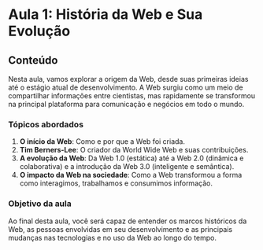 # Aula 1: História da Web e Sua Evolução

## Conteúdo

Nesta aula, vamos explorar a origem da Web, desde suas primeiras ideias até o estágio atual de desenvolvimento. A Web surgiu como um meio de compartilhar informações entre cientistas, mas rapidamente se transformou na principal plataforma para comunicação e negócios em todo o mundo.

### Tópicos abordados

1. **O início da Web**: Como e por que a Web foi criada.
2. **Tim Berners-Lee**: O criador da World Wide Web e suas contribuições.
3. **A evolução da Web**: Da Web 1.0 (estática) até a Web 2.0 (dinâmica e colaborativa) e a introdução da Web 3.0 (inteligente e semântica).
4. **O impacto da Web na sociedade**: Como a Web transformou a forma como interagimos, trabalhamos e consumimos informação.

### Objetivo da aula

Ao final desta aula, você será capaz de entender os marcos históricos da Web, as pessoas envolvidas em seu desenvolvimento e as principais mudanças nas tecnologias e no uso da Web ao longo do tempo.
